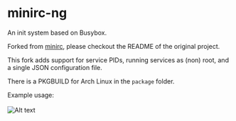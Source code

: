 # minirc-ng

An init system based on Busybox.

Forked from [minirc](https://github.com/hut/minirc), please checkout the README of the original project.

This fork adds support for service PIDs, running services as (non) root, and a single JSON configuration file.

There is a PKGBUILD for Arch Linux in the `package` folder.

Example usage:
\
\
![Alt text](https://user-images.githubusercontent.com/1043015/121791360-54798280-cbe9-11eb-8183-6a30d19c93c3.png)
